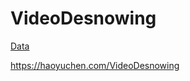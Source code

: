 # VideoDesnowing

[Data](https://haoyuchen.com/VideoDesnowing)

https://haoyuchen.com/VideoDesnowing
